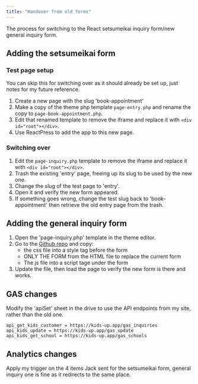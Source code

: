 ```yaml
---
title: "Handover from old forms"
---
```


The process for switching to the React setsumeikai inquiry form/new general inquiry form.

## Adding the setsumeikai form

### Test page setup

You can skip this for switching over as it should already be set up, just notes for my future reference.

1. Create a new page with the slug 'book-appointment'
2. Make a copy of the theme php template `page-entry.php` and rename the copy to `page-book-appointment.php`.
3. Edit that renamed template to remove the iframe and replace it with `<div id="root"></div>`.
4. Use ReactPress to add the app to this new page.

### Switching over

1. Edit the `page-inquiry.php` template to remove the iframe and replace it with `<div id="root"></div>`.
2. Trash the existing 'entry' page, freeing up its slug to be used by the new one.
3. Change the slug of the test page to 'entry'.
4. Open it and verify the new form appeared.
5. If something goes wrong, change the test slug back to 'book-appointment' then retrieve the old entry page from the trash.

## Adding the general inquiry form

1. Open the 'page-inquiry.php' template in the theme editor.
2. Go to the [Github repo](https://github.com/KUJP-code/inquiry-form) and copy:
   - the css file into a style tag before the form
   - ONLY THE FORM from the HTML file to replace the current form
   - The js file into a script tage under the form
3. Update the file, then load the page to verify the new form is there and works.

## GAS changes

Modify the 'apiSet' sheet in the drive to use the API endpoints from my site, rather than the old one.

```
api_get_kids_customer = https://kids-up.app/gas_inquiries
api_kids_update = https://kids-up.app/gas_update
api_kids_get_school = https://kids-up.app/gas_schools
```

## Analytics changes

Apply my trigger on the 4 items Jack sent for the setsumeikai form, general inquiry one is fine as it redirects to the same place.
